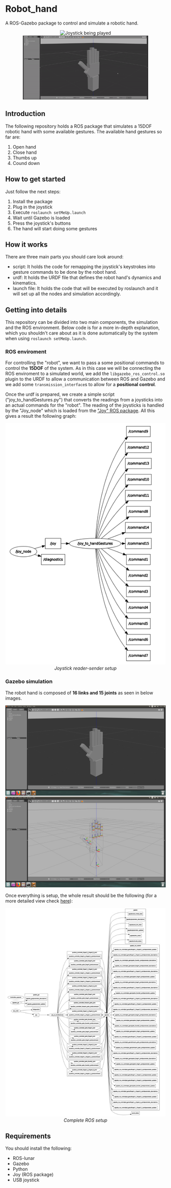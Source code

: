 # Robot_hand
A ROS-Gazebo package to control and simulate a robotic hand.
<p align="middle">
  <img src="/images/Joystick being played.gif" alt="Joystick being played" height=200>
  <img src="/images/Hand doing gestures.gif" alt="Hand doing gestures.gif" height=200>
</p>

## Introduction
The following repository holds a ROS package that simulates a 15DOF robotic hand with some available gestures. The available hand gestures so far are:
1. Open hand
2. Close hand
3. Thumbs up
4. Cound down

## How to get started
Just follow the next steps:

1. Install the package
2. Plug in the joystick
3. Execute `roslaunch setMeUp.launch`
4. Wait until Gazebo is loaded
5. Press the joystick's buttons
6. The hand will start doing some gestures

## How it works
There are three main parts you should care look around:

* script: It holds the code for remapping the joystick's keystrokes into gesture commands to be  done by the robot hand.
* urdf: It holds the URDF file that defines the robot hand's dynamics and kinematics.
* launch file: It holds the code that will be executed by roslaunch and it will set up all the nodes and simulation accordingly.

## Getting into details
This repository can be divided into two main components, the simulation and the ROS environment. Below code is for a more in-depth explanation, which you shouldn't care about as it is done automatically by the system when using `roslaunch setMeUp.launch`.


### ROS enviroment
For controlling the "robot", we want to pass a some positional commands to control the **15DOF** of the system. As in this case we will be connecting the ROS enviroment to a simulated world, we add the `libgazebo_ros_control.so` plugin to the URDF to allow a communication between ROS and Gazebo and we add some `transmission_interface`s to allow for a **positional control**.

Once the urdf is prepared, we create a simple script ("joy_to_handGestures.py") that converts the readings from a joysticks into an actual commands for the "robot". The reading of the joysticks is handled by the "Joy_node" which is loaded from the ["Joy" ROS package](https://wiki.ros.org/joy). All this gives a result the following graph:

<p align="center">
  <img src="images/Joystick reader-sender setup.jpg" width=600><br/>
  <i>Joystick reader-sender setup</i>
</p>


### Gazebo simulation
The robot hand is composed of **16 links and 15 joints** as seen in below images. 
<p align="middle">
  <img src="/images/Gazebo setup normal view.png" alt="Gazebo setup normal view" >
  <img src="/images/Gazebo setup wireframe view.png" alt="Gazebo setup wireframe view" >
</p>


Once everything is setup, the whole result should be the following (for a more detailed view check [here](https://github.com/DAguirreAg/robot_hand/blob/master/images/Complete%20setup.pdf)):
<p align="center">
  <img src="images/Complete setup.jpg" width=900><br/>
  <i>Complete ROS setup</i>
</p>


## Requirements
You should install the following:
* ROS-lunar
* Gazebo
* Python
* Joy (ROS package)
* USB joystick





